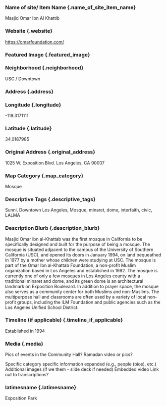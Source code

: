 ### Name of site/ Item Name {.name_of_site_item_name}
Masjid Omar Ibn Al Khattib

### Website {.website}
https://omarfoundation.com/

### Featured Image {.featured_image}


### Neighborhood {.neighborhood}
USC / Downtown 

### Address {.address}
### Longitude {.longitude}
-118.3171111
### Latitude {.latitude}
34.0187985
### Original Address {.original_address}
1025 W. Exposition Blvd. Los Angeles, CA 90007

### Map Category  {.map_category}
Mosque

### Descriptive Tags {.descriptive_tags}
Sunni, Downtown Los Angeles, Mosque, minaret, dome, interfaith, civic, LALMA

### Description Blurb {.description_blurb}
Masjid Omar ibn al-Khattab was the first mosque in California to be specifically designed and built for the purpose of being a mosque. The mosque is situated adjacent to the campus of the University of Southern California (USC), and opened its doors in January 1994, on land bequeathed in 1977 by a mother whose children were studying at USC. The mosque is part of the Omar Ibn al-Khattab Foundation, a non-profit Muslim organization based in Los Angeles and established in 1982. The mosque is currently one of only a few mosques in Los Angeles county with a traditional minaret and dome, and its green dome is an architectural landmark on Exposition Boulevard. In addition to prayer space, the mosque also serves as a community center for both Muslims and non-Muslims. The multipurpose hall and classrooms are often used by a variety of local non-profit groups, including the ILM Foundation and public agencies such as the Los Angeles Unified School District.

### Timeline (if applicable) {.timeline_if_applicable}
Established in 1994

### Media  {.media}

Pics of events in the Community Hall?
Ramadan video or pics?



Specific category specific information expanded (e.g., people (bios), etc.)
Additional images (if we them - slide deck if needed)
Embedded video
Link out to transcriptions?



### latimesname {.latimesname}
Exposition Park
